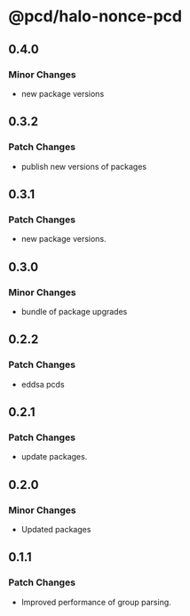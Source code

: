 # @pcd/halo-nonce-pcd

## 0.4.0

### Minor Changes

- new package versions

## 0.3.2

### Patch Changes

- publish new versions of packages

## 0.3.1

### Patch Changes

- new package versions.

## 0.3.0

### Minor Changes

- bundle of package upgrades

## 0.2.2

### Patch Changes

- eddsa pcds

## 0.2.1

### Patch Changes

- update packages.

## 0.2.0

### Minor Changes

- Updated packages

## 0.1.1

### Patch Changes

- Improved performance of group parsing.
